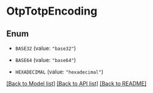 # OtpTotpEncoding

## Enum


* `BASE32` (value: `"base32"`)

* `BASE64` (value: `"base64"`)

* `HEXADECIMAL` (value: `"hexadecimal"`)


[[Back to Model list]](../README.md#documentation-for-models) [[Back to API list]](../README.md#documentation-for-api-endpoints) [[Back to README]](../README.md)


